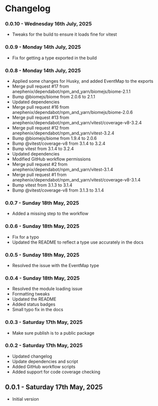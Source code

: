 # Changelog

### 0.0.10 - Wednesday 16th July, 2025

- Tweaks for the build to ensure it loads fine for vitest

### 0.0.9 - Monday 14th July, 2025

- Fix for getting a type exported in the build

### 0.0.8 - Monday 14th July, 2025

- Applied some changes for Husky, and added EventMap to the exports
- Merge pull request #17 from anephenix/dependabot/npm_and_yarn/biomejs/biome-2.1.1
- Bump @biomejs/biome from 2.0.6 to 2.1.1
- Updated dependencies
- Merge pull request #16 from anephenix/dependabot/npm_and_yarn/biomejs/biome-2.0.6
- Merge pull request #13 from anephenix/dependabot/npm_and_yarn/vitest/coverage-v8-3.2.4
- Merge pull request #12 from anephenix/dependabot/npm_and_yarn/vitest-3.2.4
- Bump @biomejs/biome from 1.9.4 to 2.0.6
- Bump @vitest/coverage-v8 from 3.1.4 to 3.2.4
- Bump vitest from 3.1.4 to 3.2.4
- Updated dependencies
- Modified GitHub workflow permissions
- Merge pull request #2 from anephenix/dependabot/npm_and_yarn/vitest-3.1.4
- Merge pull request #1 from anephenix/dependabot/npm_and_yarn/vitest/coverage-v8-3.1.4
- Bump vitest from 3.1.3 to 3.1.4
- Bump @vitest/coverage-v8 from 3.1.3 to 3.1.4

### 0.0.7 - Sunday 18th May, 2025

- Added a missing step to the workflow

### 0.0.6 - Sunday 18th May, 2025

- Fix for a typo
- Updated the README to reflect a type use accurately in the docs

### 0.0.5 - Sunday 18th May, 2025

- Resolved the issue with the EventMap type

### 0.0.4 - Sunday 18th May, 2025

- Resolved the module loading issue
- Formatting tweaks
- Updated the README
- Added status badges
- Small typo fix in the docs

### 0.0.3 - Saturday 17th May, 2025

- Make sure publish is to a public package

### 0.0.2 - Saturday 17th May, 2025

- Updated changelog
- Update dependencies and script
- Added GitHub workflow scripts
- Added support for code coverage checking

## 0.0.1 - Saturday 17th May, 2025

- Initial version
